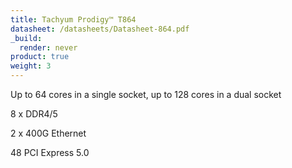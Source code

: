 ```yaml
---
title: Tachyum Prodigy™ T864
datasheet: /datasheets/Datasheet-864.pdf
_build:
  render: never
product: true
weight: 3
---
```

Up to 64 cores in a single socket, up to 128 cores in a dual socket

8 x DDR4/5

2 x 400G Ethernet

48 PCI Express 5.0